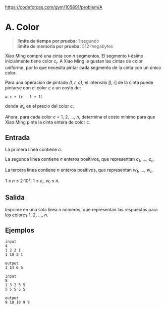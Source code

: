 https://codeforces.com/gym/105891/problem/A
# A. Color

> **límite de tiempo por prueba:** 1 segundo  
> **límite de memoria por prueba:** 512 megabytes

Xiao Ming compró una cinta con _n_ segmentos. El segmento _i_-ésimo inicialmente tiene color _c<sub>i</sub>_. A Xiao Ming le gustan las cintas de color uniforme, por lo que necesita pintar cada segmento de la cinta con un único color.

Para una operación de pintado _(l, r, c)_, el intervalo [l, r] de la cinta puede pintarse con el color _c_ a un costo de:

```
w_c + (r - l + 1)
```

donde _w<sub>c</sub>_ es el precio del color _c_.

Ahora, para cada color _c_ = 1, 2, ..., _n_, determina el costo mínimo para que Xiao Ming pinte la cinta entera de color _c_.

## Entrada

La primera línea contiene _n_.

La segunda línea contiene _n_ enteros positivos, que representan _c<sub>1</sub>_, ..., _c<sub>n</sub>_.

La tercera línea contiene _n_ enteros positivos, que representan _w<sub>1</sub>_, ..., _w<sub>n</sub>_.

1 ≤ _n_ ≤ 2·10⁵, 1 ≤ _c<sub>i</sub>_, _w<sub>i</sub>_ ≤ _n_.

## Salida

Imprime en una sola línea _n_ números, que representan las respuestas para los colores 1, 2, ..., _n_.

## Ejemplos

```plaintext
input
4
1 2 2 1
1 10 2 1

output
3 14 6 5
```

```plaintext
input
5
1 3 2 3 5
5 5 5 5 5

output
9 10 10 9 9
```